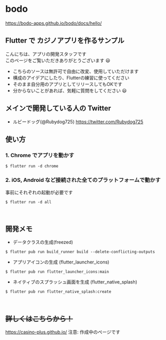 # bodo

https://bodo-apps.github.io/bodo/docs/hello/

## Flutter で カジノアプリを作るサンプル

こんにちは、アプリの開発スタッフです  
このページをご覧いただきありがとうございます 😃

- こちらのソースは無許可で自由に改変、使用していただけます
- 構成のアイデアにしたり、Flutterの練習に使ってください
- そのまま自分用のアプリとしてリリースしてもOKです
- 分からないことがあれば、気軽に質問をしてください 😃

## メインで開発している人の Twitter

- ルビードッグ(@Rubydog725)
  https://twitter.com/Rubydog725

## 使い方

### 1. Chrome でアプリを動かす

```
$ flutter run -d chrome
```

### 2. iOS, Android など接続された全てのプラットフォームで動かす

事前にそれぞれの起動が必要です

```
$ flutter run -d all
```

<br>

## 開発メモ

- データクラスの生成(freezed)

```
$ flutter pub run build_runner build --delete-conflicting-outputs
```

- アプリアイコンの生成 (flutter_launcher_icons)

```
$ flutter pub run flutter_launcher_icons:main
```

- ネイティブのスプラッシュ画面を生成 (flutter_native_splash)

```
$ flutter pub run flutter_native_splash:create
```

<br>

## ~~詳しくはこちらから！~~

https://casino-plus.github.io/
注意: 作成中のページです
